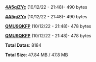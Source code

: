 [**4A5qiZYc**](/data/4A5qiZYc.txt) (10/12/22 - 21:48)- 490 bytes

[**4A5qiZYc**](/data/4A5qiZYc.txt) (10/12/22 - 21:48)- 490 bytes

[**QMU9QKFP**](/data/QMU9QKFP.txt) (10/12/22 - 21:48)- 478 bytes

[**QMU9QKFP**](/data/QMU9QKFP.txt) (10/12/22 - 21:48)- 478 bytes

**Total Datas**: 8184

**Total Size**: 47.84 MB / 47.8 MB